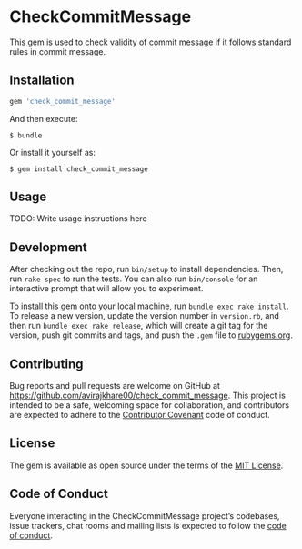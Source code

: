 # CheckCommitMessage

This gem is used to check validity of commit message if it follows standard rules in commit message.

## Installation

```ruby
gem 'check_commit_message'
```

And then execute:

    $ bundle

Or install it yourself as:

    $ gem install check_commit_message

## Usage

TODO: Write usage instructions here

## Development

After checking out the repo, run `bin/setup` to install dependencies. Then, run `rake spec` to run the tests. You can also run `bin/console` for an interactive prompt that will allow you to experiment.

To install this gem onto your local machine, run `bundle exec rake install`. To release a new version, update the version number in `version.rb`, and then run `bundle exec rake release`, which will create a git tag for the version, push git commits and tags, and push the `.gem` file to [rubygems.org](https://rubygems.org).

## Contributing

Bug reports and pull requests are welcome on GitHub at https://github.com/avirajkhare00/check_commit_message. This project is intended to be a safe, welcoming space for collaboration, and contributors are expected to adhere to the [Contributor Covenant](http://contributor-covenant.org) code of conduct.

## License

The gem is available as open source under the terms of the [MIT License](https://opensource.org/licenses/MIT).

## Code of Conduct

Everyone interacting in the CheckCommitMessage project’s codebases, issue trackers, chat rooms and mailing lists is expected to follow the [code of conduct](https://github.com/avirajkhare00/check_commit_message/blob/master/CODE_OF_CONDUCT.md).
